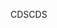 <span data-ttu-id="08c71-101">CDS</span><span class="sxs-lookup"><span data-stu-id="08c71-101">CDS</span></span>